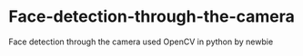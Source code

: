 # Face-detection-through-the-camera
Face detection through the camera used OpenCV in python by newbie
